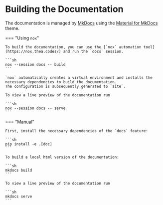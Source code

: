 # Building the Documentation

The documentation is managed by [MkDocs](https://www.mkdocs.org/) using the [Material for MkDocs](https://squidfunk.github.io/mkdocs-material/) theme.

=== "Using `nox`"

    To build the documentation, you can use the [`nox` automation tool](https://nox.thea.codes/) and run the `docs` session.

    ```sh
    nox --session docs -- build
    ```

    `nox` automatically creates a virtual environment and installs the necessary dependencies to build the documentation.
    The configuration is subsequently generated to `site`.

    To view a live preview of the documentation run

    ```sh
    nox --session docs -- serve
    ```

=== "Manual"

    First, install the necessary dependencies of the `docs` feature:

    ```sh
    pip install -e .[doc]
    ```

    To build a local html version of the documentation:

    ```sh
    mkdocs build
    ```

    To view a live preview of the documentation run

    ```sh
    mkdocs serve
    ```
